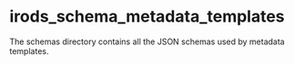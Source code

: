 # irods_schema_metadata_templates

The schemas directory contains all the JSON schemas used by metadata templates.
